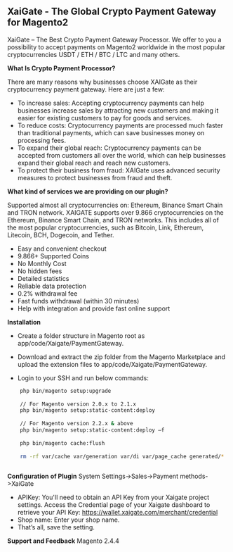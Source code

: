 XaiGate - The Global Crypto Payment Gateway for Magento2
-----------------------------------------------------------

XaiGate – The Best Crypto Payment Gateway Processor. We offer to you a possibility to accept payments on Magento2 worldwide in the most popular cryptocurrencies USDT / ETH / BTC / LTC and many others.

**What Is Crypto Payment Processor?**

There are many reasons why businesses choose XAIGate as their cryptocurrency payment gateway. Here are just a few:

- To increase sales: Accepting cryptocurrency payments can help businesses increase sales by attracting new customers and making it easier for existing customers to pay for goods and services.
- To reduce costs: Cryptocurrency payments are processed much faster than traditional payments, which can save businesses money on processing fees.
- To expand their global reach: Cryptocurrency payments can be accepted from customers all over the world, which can help businesses expand their global reach and reach new customers.
- To protect their business from fraud: XAIGate uses advanced security measures to protect businesses from fraud and theft.


**What kind of services we are providing on our plugin?**

Supported almost all cryptocurrencies on: Ethereum, Binance Smart Chain and TRON network. XAIGATE supports over 9.866 cryptocurrencies on the Ethereum, Binance Smart Chain, and TRON networks. This includes all of the most popular cryptocurrencies, such as Bitcoin, Link, Ethereum, Litecoin, BCH, Dogecoin, and Tether.

- Easy and convenient checkout
- 9.866+ Supported Coins
- No Monthly Cost
- No hidden fees
- Detailed statistics
- Reliable data protection
- 0.2% withdrawal fee
- Fast funds withdrawal (within 30 minutes)
- Help with integration and provide fast online support

**Installation**
* Create a folder structure in Magento root as app/code/Xaigate/PaymentGateway.

* Download and extract the zip folder from the Magento Marketplace and upload the extension files to app/code/Xaigate/PaymentGateway.

* Login to your SSH and run below commands:

```bash
    php bin/magento setup:upgrade
  
    // For Magento version 2.0.x to 2.1.x
    php bin/magento setup:static-content:deploy
  
    // For Magento version 2.2.x & above
    php bin/magento setup:static-content:deploy –f
   
    php bin/magento cache:flush
    
    rm -rf var/cache var/generation var/di var/page_cache generated/*
  
```

**Configuration of Plugin**
System Settings->Sales->Payment methods->XaiGate
* APIKey: You'll need to obtain an API Key from your Xaigate project settings. Access the Credential page of your Xaigate dashboard to retrieve your API Key: https://wallet.xaigate.com/merchant/credential
* Shop name: Enter your shop name.
* That’s all, save the setting.

**Support and Feedback**
Magento 2.4.4
